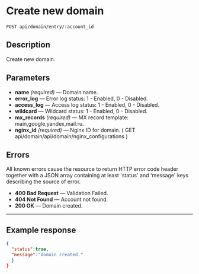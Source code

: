 # Create new domain

    POST api/domain/entry/:account_id

## Description

Create new domain.

## Parameters

- **name** _(required)_ — Domain name.
- **error_log** — Error log status: 1 - Enabled, 0 - Disabled.
- **access_log** — Access log status: 1 - Enabled, 0 - Disabled.
- **wildcard** — Wildcard status: 1 - Enabled, 0 - Disabled.
- **mx_records** _(required)_ — MX record template: main,google,yandex,mail.ru.
- **nginx_id** _(required)_ — Nginx ID for domain. ( GET api/domain/api/domain/nginx_configurations )

## Errors

All known errors cause the resource to return HTTP error code header together with a JSON array containing at least 'status' and 'message' keys describing the source of error.

- **400 Bad Request** — Validation Failed.
- **404 Not Found** — Account not found.
- **200 OK** — Domain created.

***

## Example response

```json
{
  "status":true,
  "message":"Domain created."
  }
}
```
